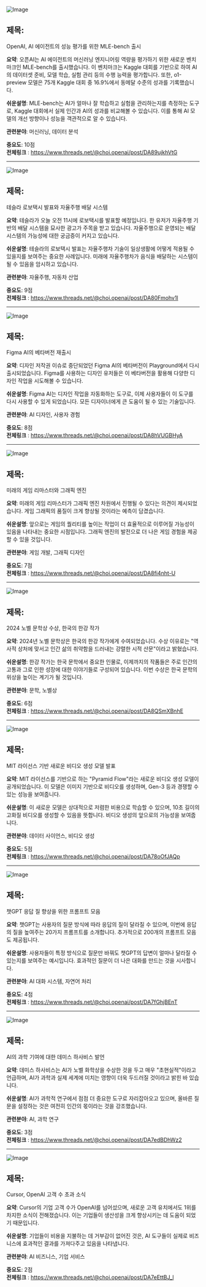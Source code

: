 ![Image](https://scontent-iad3-1.cdninstagram.com/v/t51.29350-15/462717597_1745407232950495_3171939218140801227_n.jpg?_nc_cat=104&ccb=1-7&_nc_sid=18de74&_nc_ohc=Nn-VVOUEsM0Q7kNvgGuAFCs&_nc_ht=scontent-iad3-1.cdninstagram.com&edm=ACx9VUEEAAAA&_nc_gid=AGadeK-bh3AbR0ZyT3bnm17&oh=00_AYAxOrsCgoJiSbVuWHE33cC6l3bTh-oVnKXbuJQ2HLH5Fw&oe=670E0E95)

## 제목:
OpenAI, AI 에이전트의 성능 평가를 위한 MLE-bench 출시

**요약**:
오픈AI는 AI 에이전트의 머신러닝 엔지니어링 역량을 평가하기 위한 새로운 벤치마크인 MLE-bench를 출시했습니다. 이 벤치마크는 Kaggle 대회를 기반으로 하여 AI의 데이터셋 준비, 모델 학습, 실험 관리 등의 수행 능력을 평가합니다. 또한, o1-preview 모델은 75개 Kaggle 대회 중 16.9%에서 동메달 수준의 성과를 기록했습니다.

**쉬운설명**:
MLE-bench는 AI가 얼마나 잘 학습하고 실험을 관리하는지를 측정하는 도구로, Kaggle 대회에서 실제 인간과 AI의 성과를 비교해볼 수 있습니다. 이를 통해 AI 모델의 개선 방향이나 성능을 객관적으로 알 수 있습니다.

**관련분야**:
머신러닝, 데이터 분석

**중요도**: 10점  
**전체링크** :  https://www.threads.net/@choi.openai/post/DA89ujkhVtG

---

![Image](https://scontent-iad3-1.cdninstagram.com/v/t51.71878-15/462759740_526654963651053_7631214351688287065_n.jpg?_nc_cat=109&ccb=1-7&_nc_sid=18de74&_nc_ohc=h6HG93P2xZYQ7kNvgGoyAxL&_nc_ht=scontent-iad3-1.cdninstagram.com&edm=ACx9VUEEAAAA&_nc_gid=AGadeK-bh3AbR0ZyT3bnm17&oh=00_AYCsJUs1bHTDvRuAfBsYinF7ryoEdHpU8rnJdrbq7rgwEg&oe=670E3690)

## 제목:
테슬라 로보택시 발표와 자율주행 배달 시스템

**요약**:
테슬라가 오늘 오전 11시에 로보택시를 발표할 예정입니다. 한 유저가 자율주행 기반의 배달 시스템을 묘사한 광고가 주목을 받고 있습니다. 자율주행으로 운영되는 배달 시스템의 가능성에 대한 궁금증이 커지고 있습니다.

**쉬운설명**:
테슬라의 로보택시 발표는 자율주행차 기술이 일상생활에 어떻게 적용될 수 있을지를 보여주는 중요한 사례입니다. 미래에 자율주행차가 음식을 배달하는 시스템이 될 수 있음을 암시하고 있습니다.

**관련분야**:
자율주행, 자동차 산업

**중요도**: 9점  
**전체링크** :  https://www.threads.net/@choi.openai/post/DA80Fmohv1l

---

![Image](https://scontent-iad3-2.cdninstagram.com/v/t51.71878-15/462641298_1265193941284552_2149313824652232705_n.jpg?_nc_cat=111&ccb=1-7&_nc_sid=18de74&_nc_ohc=OyNzPWuO-vMQ7kNvgHgrW33&_nc_ht=scontent-iad3-2.cdninstagram.com&edm=ACx9VUEEAAAA&_nc_gid=AGadeK-bh3AbR0ZyT3bnm17&oh=00_AYAqRBnjUm_tAyuVw2uylfk7eLiCyZ0-06ZQY7RSWNgGiw&oe=670E149C)

## 제목:
Figma AI의 베타버전 재출시

**요약**:
디자인 저작권 이슈로 중단되었던 Figma AI의 베타버전이 Playground에서 다시 출시되었습니다. Figma를 사용하는 디자인 유저들은 이 베타버전을 활용해 다양한 디자인 작업을 시도해볼 수 있습니다.

**쉬운설명**:
Figma AI는 디자인 작업을 자동화하는 도구로, 이제 사용자들이 이 도구를 다시 사용할 수 있게 되었습니다. 모든 디자이너에게 큰 도움이 될 수 있는 기술입니다.

**관련분야**:
AI 디자인, 사용자 경험

**중요도**: 8점  
**전체링크** :  https://www.threads.net/@choi.openai/post/DA8hVUGBHyA

---

![Image](https://scontent-iad3-1.cdninstagram.com/v/t51.71878-15/462642446_523766893735198_6021688717395002174_n.jpg?_nc_cat=101&ccb=1-7&_nc_sid=18de74&_nc_ohc=Z__x5aYQqaoQ7kNvgEoOF2o&_nc_ht=scontent-iad3-1.cdninstagram.com&edm=ACx9VUEEAAAA&_nc_gid=AGadeK-bh3AbR0ZyT3bnm17&oh=00_AYAis_kJjTFPdYilIpw0e2CGDmtRhyPzoRNOmNgZEu31OQ&oe=670E1DF0)

## 제목:
미래의 게임 리마스터와 그래픽 엔진

**요약**:
미래의 게임 리마스터가 그래픽 엔진 차원에서 진행될 수 있다는 의견이 제시되었습니다. 게임 그래픽의 품질이 크게 향상될 것이라는 예측이 담겼습니다.

**쉬운설명**:
앞으로는 게임의 퀄리티를 높이는 작업이 더 효율적으로 이루어질 가능성이 있음을 나타내는 중요한 시점입니다. 그래픽 엔진의 발전으로 더 나은 게임 경험을 제공할 수 있을 것입니다.

**관련분야**:
게임 개발, 그래픽 디자인

**중요도**: 7점  
**전체링크** :  https://www.threads.net/@choi.openai/post/DA8fi4nht-U

---

![Image](https://scontent-iad3-1.cdninstagram.com/v/t51.71878-15/462482331_440708752362495_3110145920030054210_n.jpg?_nc_cat=108&ccb=1-7&_nc_sid=18de74&_nc_ohc=UmUqanCqp1IQ7kNvgFiEMEk&_nc_ht=scontent-iad3-1.cdninstagram.com&edm=ACx9VUEEAAAA&_nc_gid=AGadeK-bh3AbR0ZyT3bnm17&oh=00_AYBUoDErLao_f_Wy4tyrv2MiTTh-c88iA9Har5ZgI92SKQ&oe=670E24BF)

## 제목:
2024 노벨 문학상 수상, 한국의 한강 작가

**요약**:
2024년 노벨 문학상은 한국의 한강 작가에게 수여되었습니다. 수상 이유로는 "역사적 상처에 맞서고 인간 삶의 취약함을 드러내는 강렬한 시적 산문"이라고 밝혔습니다.

**쉬운설명**:
한강 작가는 한국 문학에서 중요한 인물로, 이제까지의 작품들은 주로 인간의 고통과 그로 인한 성장에 대한 이야기들로 구성되어 있습니다. 이번 수상은 한국 문학의 위상을 높이는 계기가 될 것입니다.

**관련분야**:
문학, 노벨상

**중요도**: 6점  
**전체링크** :  https://www.threads.net/@choi.openai/post/DA8QSmXBnhE

---

![Image](https://scontent-iad3-1.cdninstagram.com/v/t51.71878-15/462588878_1716016265827717_3248466143380891030_n.jpg?_nc_cat=107&ccb=1-7&_nc_sid=18de74&_nc_ohc=WrioTmYCyWsQ7kNvgE9KhCf&_nc_ht=scontent-iad3-1.cdninstagram.com&edm=ACx9VUEEAAAA&_nc_gid=AGadeK-bh3AbR0ZyT3bnm17&oh=00_AYA_8hhsITK86xu6fI92UgBksinrQMJ0Fy8uliJsmD0jkw&oe=670E0ED6)

## 제목:
MIT 라이선스 기반 새로운 비디오 생성 모델 발표

**요약**:
MIT 라이선스를 기반으로 하는 "Pyramid Flow"라는 새로운 비디오 생성 모델이 공개되었습니다. 이 모델은 이미지 기반으로 비디오를 생성하며, Gen-3 등과 경쟁할 수 있는 성능을 보여줍니다.

**쉬운설명**:
이 새로운 모델은 상대적으로 저렴한 비용으로 학습할 수 있으며, 10초 길이의 고화질 비디오를 생성할 수 있음을 뜻합니다. 비디오 생성의 앞으로의 가능성을 보여줍니다.

**관련분야**:
데이터 사이언스, 비디오 생성

**중요도**: 5점  
**전체링크** :  https://www.threads.net/@choi.openai/post/DA78oOfJAQp

---

![Image](https://scontent-iad3-2.cdninstagram.com/v/t51.29350-15/462709984_2377485845784894_2662364286542068045_n.jpg?_nc_cat=103&ccb=1-7&_nc_sid=18de74&_nc_ohc=NasR4kXJi3gQ7kNvgG8oH-A&_nc_ht=scontent-iad3-2.cdninstagram.com&edm=ACx9VUEEAAAA&_nc_gid=AGadeK-bh3AbR0ZyT3bnm17&oh=00_AYDT6VdS3Xcx3B2Iufgaf1F-AsnDMgr_Tvm7NL7UJP1FyQ&oe=670E3257)

## 제목:
챗GPT 응답 질 향상을 위한 프롬프트 모음

**요약**:
챗GPT는 사용자의 질문 방식에 따라 응답의 질이 달라질 수 있으며, 이번에 응답의 질을 높여주는 20가지 프롬프트를 소개합니다. 추가적으로 200개의 프롬프트 모음도 제공됩니다.

**쉬운설명**:
사용자들이 특정 방식으로 질문만 바꿔도 챗GPT의 답변이 얼마나 달라질 수 있는지를 보여주는 예시입니다. 효과적인 질문이 더 나은 대화를 만드는 것을 시사합니다.

**관련분야**:
AI 대화 시스템, 자연어 처리

**중요도**: 4점  
**전체링크** :  https://www.threads.net/@choi.openai/post/DA7fGhjBEnT

---

![Image](https://scontent-iad3-1.cdninstagram.com/v/t51.71878-15/462431482_8427722257275802_934460501833947366_n.jpg?_nc_cat=102&ccb=1-7&_nc_sid=18de74&_nc_ohc=1Gb2QVdg2GwQ7kNvgGgED3D&_nc_ht=scontent-iad3-1.cdninstagram.com&edm=ACx9VUEEAAAA&_nc_gid=AGadeK-bh3AbR0ZyT3bnm17&oh=00_AYB9yd5DX0ZLHl2EAgyMjxXG_4qiO3Rzn2LFSUy5apLkCw&oe=670E30F8)

## 제목:
AI의 과학 기여에 대한 데미스 하사비스 발언

**요약**:
데미스 하사비스는 AI가 노벨 화학상을 수상한 것을 두고 매우 "초현실적"이라고 언급하며, AI가 과학과 실제 세계에 미치는 영향이 더욱 두드러질 것이라고 밝힌 바 있습니다.

**쉬운설명**:
AI가 과학적 연구에서 점점 더 중요한 도구로 자리잡아오고 있으며, 올바른 질문을 설정하는 것은 여전히 인간의 몫이라는 것을 강조했습니다.

**관련분야**:
AI, 과학 연구

**중요도**: 3점  
**전체링크** :  https://www.threads.net/@choi.openai/post/DA7edBDhWz2

---

![Image](https://scontent-iad3-1.cdninstagram.com/v/t51.29350-15/462609589_507458302125875_2507456892666114262_n.jpg?_nc_cat=101&ccb=1-7&_nc_sid=18de74&_nc_ohc=rTVVL6l-r0gQ7kNvgGaqbR_&_nc_ht=scontent-iad3-1.cdninstagram.com&edm=ACx9VUEEAAAA&_nc_gid=AGadeK-bh3AbR0ZyT3bnm17&oh=00_AYDfDjIOXu5ptwwMMDr2yO4jqK6CTLQzlyJKiT13VAXgLg&oe=670E1340)

## 제목:
Cursor, OpenAI 고객 수 초과 소식

**요약**:
Cursor의 기업 고객 수가 OpenAI를 넘어섰으며, 새로운 고객 유치에서도 1위를 차지한 소식이 전해졌습니다. 이는 기업들이 생산성을 크게 향상시키는 데 도움이 되었기 때문입니다.

**쉬운설명**:
기업들이 비용을 지불하는 데 거부감이 없어진 것은, AI 도구들이 실제로 비즈니스에 효과적인 결과를 가져다주고 있음을 나타냅니다.

**관련분야**:
AI 비즈니스, 기업 서비스

**중요도**: 2점  
**전체링크** :  https://www.threads.net/@choi.openai/post/DA7eEttBJ_l